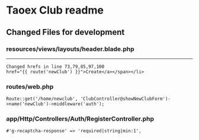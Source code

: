 # Taoex Club readme



## Changed Files for development
### resources/views/layouts/header.blade.php
------
 
	
    Changed hrefs in line 73,79,85,97,100 
    href="{{ route('newClub') }}">Create</a></span></li>


### routes/web.php

    Route::get('/home/newclub', 'ClubController@showNewClubForm')->name('newClub')->middleware('auth');

### app/Http/Controllers/Auth/RegisterController.php

	#'g-recaptcha-response' => 'required|string|min:1',

